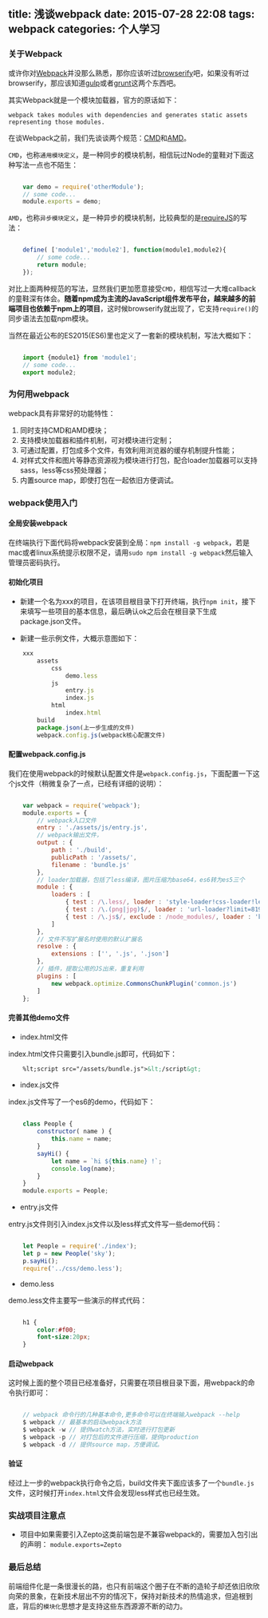 title: 浅谈webpack
date: 2015-07-28 22:08
tags: webpack
categories: 个人学习
---

### 关于Webpack

或许你对[Webpack](http://webpack.github.io/docs/)并没那么熟悉，那你应该听过[browserify](http://www.html-js.com/article/browserify.org)吧，如果没有听过browserify，那应该知道[gulp](http://gulpjs.com/)或者[grunt](http://gruntjs.com/getting-started)这两个东西吧。

其实Webpack就是一个模块加载器，官方的原话如下：

`webpack takes modules with dependencies and generates static assets representing those modules.`

<!--more-->

在谈Webpack之前，我们先谈谈两个规范：[CMD](https://github.com/seajs/seajs/issues/242)和[AMD](https://github.com/amdjs/amdjs-api/wiki/AMD)。

`CMD`，也称`通用模块定义`，是一种同步的模块机制，相信玩过Node的童鞋对下面这种写法一点也不陌生：

```javascript

    var demo = require('otherModule');
    // some code...
    module.exports = demo;

```

`AMD`，也称`异步模块定义`，是一种异步的模块机制，比较典型的是[requireJS](http://www.requirejs.cn/home.html)的写法：

```javascript

    define( ['module1','module2'], function(module1,module2){
        // some code...
        return module;
    });

```

对比上面两种规范的写法，显然我们更加愿意接受`CMD`，相信写过一大堆callback的童鞋深有体会。**随着npm成为主流的JavaScript组件发布平台，越来越多的前端项目也依赖于npm上的项目**，这时候browserify就出现了，它支持`require()`的同步语法去加载npm模块。

当然在最近公布的ES2015(ES6)里也定义了一套新的模块机制，写法大概如下：

```javascript

    import {module1} from 'module1';
    // some code...
    export module2;

```


### 为何用webpack

webpack具有非常好的功能特性：

1. 同时支持CMD和AMD模块；
2. 支持模块加载器和插件机制，可对模块进行定制；
3. 可通过配置，打包成多个文件，有效利用浏览器的缓存机制提升性能；
4. 对样式文件和图片等静态资源视为模块进行打包，配合loader加载器可以支持sass，less等css预处理器；
5. 内置source map，即使打包在一起依旧方便调试。


### webpack使用入门

#### 全局安装webpack

在终端执行下面代码将webpack安装到全局：`npm install -g webpack`，若是mac或者linux系统提示权限不足，请用`sudo npm install -g webpack`然后输入管理员密码执行。

#### 初始化项目

- 新建一个名为xxx的项目，在该项目根目录下打开终端，执行`npm init`，接下来填写一些项目的基本信息，最后确认ok之后会在根目录下生成package.json文件。

- 新建一些示例文件，大概示意图如下：
```javascript
    xxx
        assets
            css
                demo.less
            js
                entry.js
                index.js
            html
                index.html
        build
        package.json(上一步生成的文件)
        webpack.config.js(webpack核心配置文件)
```

#### 配置webpack.config.js        

我们在使用webpack的时候默认配置文件是`webpack.config.js`，下面配置一下这个js文件（稍微复杂了一点，已经有详细的说明）：

```javascript

    var webpack = require('webpack');
    module.exports = {
        // webpack入口文件
        entry : './assets/js/entry.js', 
        // webpack输出文件，
        output : {
            path : './build',
            publicPath : '/assets/',
            filename : 'bundle.js'
        },
        // loader加载器，包括了less编译，图片压缩为base64，es6转为es5三个
        module : {
            loaders : [
                { test : /\.less/, loader : 'style-loader!css-loader!less-loader' },
                { test : /\.(png|jpg)$/, loader : 'url-loader?limit=8192' },
                { test : /\.js$/, exclude : /node_modules/, loader : 'babel-loader' }
            ]
        },
        // 文件不写扩展名时使用的默认扩展名
        resolve : {
            extensions : ['', '.js', '.json']
        },
        // 插件，提取公用的JS出来，重复利用
        plugins : [
            new webpack.optimize.CommonsChunkPlugin('common.js')
        ]
    };
```

#### 完善其他demo文件

- index.html文件

index.html文件只需要引入bundle.js即可，代码如下：

```html
    %lt;script src="/assets/bundle.js">&lt;/script&gt;
```

- index.js文件

index.js文件写了一个es6的demo，代码如下：
```javascript

    class People {
        constructor( name ) {
            this.name = name;
        }
        sayHi() {
            let name = `hi ${this.name} !`;
            console.log(name);
        }
    }
    module.exports = People;

```

- entry.js文件

entry.js文件则引入index.js文件以及less样式文件写一些demo代码：
```javascript

    let People = require('./index');
    let p = new People('sky');
    p.sayHi();
    require('../css/demo.less');

```

- demo.less

demo.less文件主要写一些演示的样式代码：
```css

    h1 {
        color:#f00;
        font-size:20px;
    }

```

#### 启动webpack

这时候上面的整个项目已经准备好，只需要在项目根目录下面，用webpack的命令执行即可：
```javascript

    // webpack 命令行的几种基本命令,更多命令可以在终端输入webpack --help
    $ webpack // 最基本的启动webpack方法
    $ webpack -w // 提供watch方法，实时进行打包更新
    $ webpack -p // 对打包后的文件进行压缩，提供production
    $ webpack -d // 提供source map，方便调试。

```

#### 验证

经过上一步的webpack执行命令之后，build文件夹下面应该多了一个`bundle.js`文件，这时候打开`index.html`文件会发现less样式也已经生效。


### 实战项目注意点

- 项目中如果需要引入Zepto这类前端包是不兼容webpack的，需要加入包引出的声明：
  `module.exports=Zepto`

### 最后总结

前端组件化是一条很漫长的路，也只有前端这个圈子在不断的造轮子却还依旧欣欣向荣的景象，在新技术层出不穷的情况下，保持对新技术的热情追求，但追根到底，背后的`模块化`思想才是支持这些东西源源不断的动力。